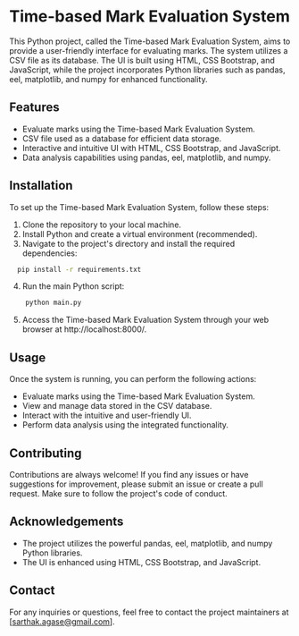 
# Time-based Mark Evaluation System

This Python project, called the Time-based Mark Evaluation System, aims to provide a user-friendly interface for evaluating marks. The system utilizes a CSV file as its database. The UI is built using HTML, CSS Bootstrap, and JavaScript, while the project incorporates Python libraries such as pandas, eel, matplotlib, and numpy for enhanced functionality.


## Features

- Evaluate marks using the Time-based Mark Evaluation System.
- CSV file used as a database for efficient data storage.
- Interactive and intuitive UI with HTML, CSS Bootstrap, and JavaScript.
- Data analysis capabilities using pandas, eel, matplotlib, and numpy.
## Installation

To set up the Time-based Mark Evaluation System, follow these steps:

1. Clone the repository to your local machine.
2. Install Python and create a virtual environment (recommended).
3. Navigate to the project's directory and install the required dependencies:

```bash
  pip install -r requirements.txt
```
4. Run the main Python script:

```bash
    python main.py
```
5. Access the Time-based Mark Evaluation System through your web browser at http://localhost:8000/.

## Usage

Once the system is running, you can perform the following actions:

- Evaluate marks using the Time-based Mark Evaluation System.
- View and manage data stored in the CSV database.
- Interact with the intuitive and user-friendly UI.
- Perform data analysis using the integrated functionality.

## Contributing

Contributions are always welcome! If you find any issues or have suggestions for improvement, please submit an issue or create a pull request. Make sure to follow the project's code of conduct.

## Acknowledgements

- The project utilizes the powerful pandas, eel, matplotlib, and numpy Python libraries.
- The UI is enhanced using HTML, CSS Bootstrap, and JavaScript.
## Contact
For any inquiries or questions, feel free to contact the project maintainers at [sarthak.agase@gmail.com].
